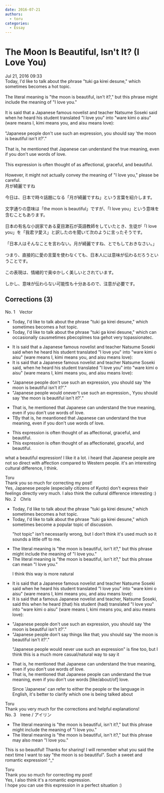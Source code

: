 ```yaml
---
date: 2016-07-21
authors:
  - toru
categories:
  - Essay
---
```


<h1 id="subject_show">The Moon Is Beautiful, Isn't It? (I Love You)</h1>
<div class="date">Jul 21, 2016 09:33</div>
<div id="post"><div id="body_show_ori">
Today, I'd like to talk about the phrase "tuki ga kirei desune," which sometimes becomes a hot topic.<br/><br/>The literal meaning is "the moon is beautiful, isn't it?," but this phrase might include the meaning of "I love you."<br/><br/>It is said that a Japanese famous novelist and teacher Natsume Soseki said when he heard his student translated "I love you" into "ware kimi o aisu" (ware means I, kimi means you, and aisu means love):<br/><br/>"Japanese people don't use such an expression, you should say 'the moon is beautiful isn't it?'."<br/><br/>That is, he mentioned that Japanese can understand the true meaning, even if you don't use words of love.<br/><br/>This expression is often thought of as affectional, graceful, and beautiful.<br/><br/>However, it might not actually convey the meaning of "I love you," please be careful.
</div></div>

<!-- more -->

<div id="post_ja"><div id="body_show_mo">
月が綺麗ですね<br/><br/>今日は、日本で時々話題になる「月が綺麗ですね」という言葉を紹介します。<br/><br/>文字通りの意味は「the moon is beautiful」ですが、「I love you」という意味を含むこともあります。<br/><br/>日本の有名な小説家である夏目漱石が英語教師をしていたとき、生徒が「I love you」を「我君ヲ愛ス」と訳したのを聞いて次のように言ったそうです。<br/><br/>「日本人はそんなことを言わない。月が綺麗ですね、とでもしておきなさい。」<br/><br/>つまり、直接的に愛の言葉を使わなくても、日本人には意味が伝わるだろうということです。<br/><br/>この表現は、情緒的で奥ゆかしく美しいとされています。<br/><br/>しかし、意味が伝わらない可能性も十分あるので、注意が必要です。
</div></div>

## Corrections (3)
<div id="block"><div class="first_name"> No. 1　<span class="just_name">Vector</span></div><div id="block2">
<ul class="correction_field">
<li class="incorrect">Today, I'd like to talk about the phrase "tuki ga kirei desune," which sometimes becomes a hot topic.</li>
<li class="corrected correct">
Today, I'd like to talk about the phrase "tuki ga kirei desune," which <span class="f_red">can occa</span>s<span class="f_red">i</span>o<span class="f_red">nally caus</span><span class="f_gray"><span class="sline">m</span></span>e<span class="f_gray"><span class="sline">times</span></span> <span class="f_red">p</span><span class="f_gray"><span class="sline">b</span></span>e<span class="f_gray"><span class="sline">c</span></span>o<span class="f_red">pl</span><span class="f_gray"><span class="sline">m</span></span>e<span class="f_gray"><span class="sline">s</span></span> <span class="f_red">to</span><span class="f_gray"><span class="sline">a</span></span> <span class="f_red">ge</span><span class="f_gray"><span class="sline">ho</span></span>t <span class="f_red">very </span><span class="f_gray"><span class="sline">to</span></span>p<span class="f_red">ass</span>i<span class="f_red">onate</span><span class="f_gray"><span class="sline">c</span></span>.<span class="f_red"> </span>
</li>
</ul>
<ul class="correction_field">
<li class="incorrect">It is said that a Japanese famous novelist and teacher Natsume Soseki said when he heard his student translated "I love you" into "ware kimi o aisu" (ware means I, kimi means you, and aisu means love):</li>
<li class="corrected correct">
It is said that a Japanese famous novelist and teacher Natsume Soseki said<span class="f_red">,</span> when he heard his student translated "I love you" into "ware kimi o aisu" (ware means I, kimi means you, and aisu means love):
</li>
</ul>
<ul class="correction_field">
<li class="incorrect">"Japanese people don't use such an expression, you should say 'the moon is beautiful isn't it?'."</li>
<li class="corrected correct">
"Japanese people <span class="f_red">woul</span>d<span class="f_red"> </span><span class="f_gray"><span class="sline">o</span></span>n<span class="f_red">ever</span><span class="f_gray"><span class="sline">'t</span></span> use such an expression<span class="f_red">.</span><span class="f_gray"><span class="sline">,</span></span> <span class="f_red">Y</span><span class="f_gray"><span class="sline">y</span></span>ou should say 'the moon is beautiful isn't it?'."
</li>
</ul>
<ul class="correction_field">
<li class="incorrect">That is, he mentioned that Japanese can understand the true meaning, even if you don't use words of love.</li>
<li class="corrected correct">
<span class="f_gray"><span class="sline">T</span></span><span class="f_red">By t</span>hat <span class="f_gray"><span class="sline">is, </span></span>he me<span class="f_red">a</span>nt<span class="f_gray"><span class="sline">ioned</span></span> that Japanese can understand the true meaning, even if you don't use words of love.
</li>
</ul>
<ul class="correction_field">
<li class="incorrect">This expression is often thought of as affectional, graceful, and beautiful.</li>
<li class="corrected correct">
This expression is often thought of as affectiona<span class="f_red">te</span><span class="f_gray"><span class="sline">l</span></span>, graceful, and beautiful.
</li>
</ul>
<p class="comment_small">
 what a beautiful expression! I like it a lot. i heard that Japanese people are not so direct with affection compared to Western people. it's an interesting cultural difference, I think.
</p>

</div><div class="name"><span class="just_name">Toru</span><br>
Thank you so much for correcting my post!<br/>Yes, Japanese people (especially citizens of Kyoto) don't express their feelings directly very much. I also think the cultural difference interesting :)
</div>
</div>
<div id="block"><div class="first_name"> No. 2　<span class="just_name">Chris</span></div><div id="block2">
<ul class="correction_field">
<li class="incorrect">Today, I'd like to talk about the phrase "tuki ga kirei desune," which sometimes becomes a hot topic.</li>
<li class="corrected correct">
Today, I'd like to talk about the phrase "tuki ga kirei desune," which <span class="f_blue">sometimes become a popular topic of discussion.</span>
<p class="correction_comment">"hot topic" isn't necessarily wrong, but I don't think it's used much so it sounds a little off to me.</p>
</li>
</ul>
<ul class="correction_field">
<li class="incorrect">The literal meaning is "the moon is beautiful, isn't it?," but this phrase might include the meaning of "I love you."</li>
<li class="corrected correct">
The literal meaning is "the moon is beautiful, isn't it?," but this phrase <span class="f_blue">can</span> <span class="f_blue">mean</span> "I love you."
<p class="correction_comment">I think this way is more natural</p>
</li>
</ul>
<ul class="correction_field">
<li class="incorrect">It is said that a Japanese famous novelist and teacher Natsume Soseki said when he heard his student translated "I love you" into "ware kimi o aisu" (ware means I, kimi means you, and aisu means love):</li>
<li class="corrected correct">
It is said that a <span class="f_blue">famous Japanese </span>novelist and teacher<span class="f_blue">,</span> Natsume Soseki<span class="f_blue">,</span> said <span class="f_blue">this </span>when he heard <span class="f_blue">(that) </span>his student <span class="f_blue">(had)</span> translated "I love you" into "ware kimi o aisu" (ware means I, kimi means you, and aisu means love):
</li>
</ul>
<ul class="correction_field">
<li class="incorrect">"Japanese people don't use such an expression, you should say 'the moon is beautiful isn't it?'."</li>
<li class="corrected correct">
"Japanese people <span class="f_blue">don't</span> <span class="f_blue">say things like that</span><span class="f_red">;</span> you should say 'the moon is beautiful isn't it?'."
<p class="correction_comment">"Japanese people would never use such an expression" is fine too, but I think this is a much more casual/natural way to say it</p>
</li>
</ul>
<ul class="correction_field">
<li class="incorrect">That is, he mentioned that Japanese can understand the true meaning, even if you don't use words of love.</li>
<li class="corrected correct">
That is, he mentioned that Japanese <span class="f_blue">people</span> can understand the true meaning, even if you don't use words <span class="f_blue">[like/about/of]</span> love.
<p class="correction_comment">Since 'Japanese' can refer to either the people or the language in English, it's better to clarify which one is being talked about</p>
</li>
</ul>
</div><div class="name"><span class="just_name">Toru</span><br>
Thank you very much for the corrections and helpful explanations!
</div>
</div>
<div id="block"><div class="first_name"> No. 3　<span class="just_name">Irene / アイリン</span></div><div id="block2">
<ul class="correction_field">
<li class="incorrect">The literal meaning is "the moon is beautiful, isn't it?," but this phrase might include the meaning of "I love you."</li>
<li class="corrected correct">
The literal meaning is "the moon is beautiful, isn't it?," but this phrase <span class="f_blue">may also mean</span> "I love you."
</li>
</ul>
<p class="comment_small">
 This is so beautiful! Thanks for sharing! I will remember what you said the next time I want to say "the moon is so beautiful". Such a sweet and romantic expression! ^_^
</p>

</div><div class="name"><span class="just_name">Toru</span><br>
Thank you so much for correcting my post!<br/>Yes, I also think it's a romantic expression.<br/>I hope you can use this expression in a perfect situation :)
</div>
</div>
